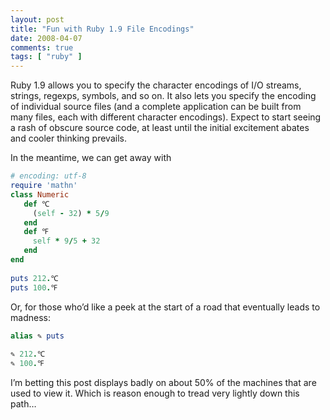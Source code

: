 ```yaml
---
layout: post
title: "Fun with Ruby 1.9 File Encodings"
date: 2008-04-07
comments: true
tags: [ "ruby" ]
---
```


Ruby 1.9 allows you to specify the character encodings of I/O streams,
strings, regexps, symbols, and so on. It also lets you specify the
encoding of individual source files (and a complete application can be
built from many files, each with different character
encodings). Expect to start seeing a rash of obscure source code, at
least until the initial excitement abates and cooler thinking
prevails.

In the meantime, we can get away with

``` ruby
# encoding: utf-8
require 'mathn'
class Numeric
   def ℃
     (self - 32) * 5/9
   end
   def ℉
     self * 9/5 + 32
   end
end
 
puts 212.℃
puts 100.℉
```

Or, for those who’d like a peek at the start of a road that eventually
leads to madness:

``` ruby
alias ✎ puts 
 
✎ 212.℃
✎ 100.℉
```

I’m betting this post displays badly on about 50% of the machines that
are used to view it. Which is reason enough to tread very lightly down
this path…


